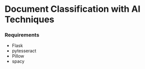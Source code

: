 # Document Classification with AI Techniques

### Requirements
+ Flask
+ pytesseract
+ Pillow
+ spacy
